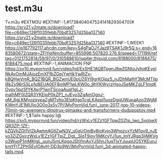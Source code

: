 # test.m3u
Tv.m3u
#EXTM3U
#EXTINF:-1,#17384040475241418293047()(#
https://srv21.y2mate.is/download?file=c649ec126f1035febb70bdf3257d25ba137140
https://srv21.y2mate.is/download?file=c649ec126f1035febb70bdf3257d25ba137140
#EXTINF:-1,WEEK1
https://ip167792117.ahcdn.com/key=S4gPaOJYJaz9TSAK1J9r5Q,s=,end=1683580672/state=ZFlYqjNm/buffer=855996:507820,276.9/speed=171199/reftag=0121752814/59/97/0/310588610/jupiter.thisvid.com/8188000/8188475/8188475.mp4
#EXTINF:-1,ANIMACION FNF
https://sv10.mypornvid.fun/video/hd/ExSHE1AQBTpgnJ8wZGNtoJyhqKEyplNkAvOmMJAiozEmXFfbZGpjYwHkYwRjZv-kBQHwVmR_BQZ1BQR_BGZwnUE0pUZ6Yl9grKOipz5_nJDhMaIhY3McMTIipl8kZv96rSSLp1qBEUA0EF8mMP1wLKW0o_9hYKWyrzHgoJSeMKZgLF1mqKOypv1ipzSfYKAyrP1wnTScoaAuql1gLJ-inaIhMF0lZQR3YKEipP0kZP1_nJEyo3ZgAmOgnJ-gM_8gLKMyozqypaZgMTyho3ElqKtgpTcgLKAepl1uozDgqUWuoaAzo3WgMKWmYJE1MUIjo3O0o3x5v7P/(MyPornVid.fun)_june-2017-top-10-videos-70min-go-avengers-dinotrux-pjmasks-and-transformers-dudupoptoy.mp4
#EXTINF:-1,$Tails happy:)@
https://sv5.mypornvid.fun/video/hd/rzWxLv1EZz1GFTpwZGZtp_Iwo_5xplxeXQR3ZP-1ZF-kZQVhZGt1VlZkAwtmAGtlZwN3V_u0qUOmBv8ioKyjo3WhqzyxYzM1ov9_nJEyo3ZiZGxirzWxLv1EZz1GFTpiZ_DgL_SlqT9iov1lMKcyYJ1un_ImYJRgp3IjMKVgo3WuoP1mMKtgL_uunJ5mLKpgoJShYmAxYJShnJ1uqTIxYJuupUO5YKEunJkmYFITZPH5EvIOAvH-DD3p9W/(MyPornVid.fun)_3d-animated-happy-tails.mp4
